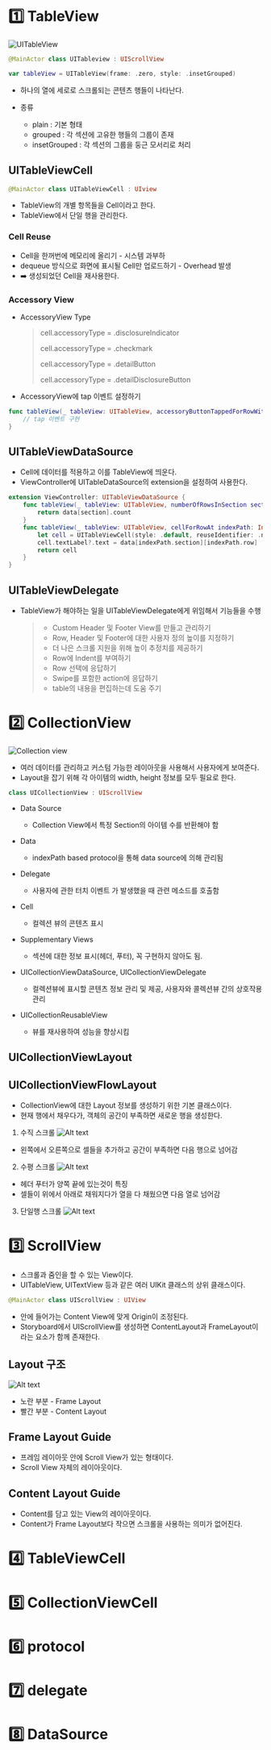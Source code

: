 # :one: TableView

![UITableView](image-10.png)

```swift
@MainActor class UITableview : UIScrollView
```

```swift
var tableView = UITableView(frame: .zero, style: .insetGrouped)
```

- 하나의 열에 세로로 스크롤되는 콘텐츠 행들이 나타난다.

- 종류
  - plain : 기본 형태
  - grouped : 각 섹션에 고유한 행들의 그룹이 존재
  - insetGrouped : 각 섹션의 그룹을 둥근 모서리로 처리

## UITableViewCell

```swift
@MainActor class UITableViewCell : UIview
```

- TableView의 개별 항목들을 Cell이라고 한다.
- TableView에서 단일 행을 관리한다.

### Cell Reuse

- Cell을 한꺼번에 메모리에 올리기 - 시스템 과부하
- dequeue 방식으로 화면에 표시될 Cell만 업로드하기 - Overhead 발생
- ➡️ 생성되었던 Cell을 재사용한다.

### Accessory View

- AccessoryView Type

  > cell.accessoryType = .disclosureIndicator
  >
  > cell.accessoryType = .checkmark
  >
  > cell.accessoryType = .detailButton
  >
  > cell.accessoryType = .detailDisclosureButton

- AccessoryView에 tap 이벤트 설정하기

```swift
func tableView(_ tableView: UITableView, accessoryButtonTappedForRowWith indexPath: IndexPath) {
    // tap 이벤트 구현
}
```

## UITableViewDataSource

- Cell에 데이터를 적용하고 이를 TableView에 띄운다.
- ViewController에 UITableDataSource의 extension을 설정하여 사용한다.

```swift
extension ViewController: UITableViewDataSource {
    func tableView(_ tableView: UITableView, numberOfRowsInSection section: Int) -> Int {
        return data[section].count
    }
    func tableView(_ tableView: UITableView, cellForRowAt indexPath: IndexPath) -> UITableViewCell {
        let cell = UITableViewCell(style: .default, reuseIdentifier: .none)
        cell.textLabel?.text = data[indexPath.section][indexPath.row]
        return cell
    }
}
```

## UITableViewDelegate

- TableView가 해야하는 일을 UITableViewDelegate에게 위임해서 기능들을 수행
  > - Custom Header 및 Footer View를 만들고 관리하기
  > - Row, Header 및 Footer에 대한 사용자 정의 높이를 지정하기
  > - 더 나은 스크롤 지원을 위해 높이 추정치를 제공하기
  > - Row에 Indent를 부여하기
  > - Row 선택에 응답하기
  > - Swipe를 포함한 action에 응답하기
  > - table의 내용을 편집하는데 도움 주기

# :two: CollectionView

![Collection view](image-11.png)

- 여러 데이터를 관리하고 커스텀 가능한 레이아웃을 사용해서 사용자에게 보여준다.
- Layout을 잡기 위해 각 아이템의 width, height 정보를 모두 필요로 한다.

```swift
class UICollectionView : UIScrollView
```

- Data Source
  - Collection View에서 특정 Section의 아이템 수를 반환해야 함
- Data
  - indexPath based protocol을 통해 data source에 의해 관리됨
- Delegate
  - 사용자에 관한 터치 이벤트 가 발생했을 때 관련 메소드를 호출함
- Cell

  - 컬렉션 뷰의 콘텐츠 표시

- Supplementary Views

  - 섹션에 대한 정보 표시(헤더, 푸터), 꼭 구현하지 않아도 됨.

- UICollectionViewDataSource, UICollectionViewDelegate

  - 컬렉션뷰에 표시할 콘텐츠 정보 관리 및 제공, 사용자와 콜렉션뷰 간의 상호작용 관리

- UICollectionReusableView
  - 뷰를 재사용하여 성능을 향상시킴

## UICollectionViewLayout

## UICollectionViewFlowLayout

- CollectionView에 대한 Layout 정보를 생성하기 위한 기본 클래스이다.
- 현재 행에서 채우다가, 객체의 공간이 부족하면 새로운 행을 생성한다.

1. 수직 스크롤
   ![Alt text](image-12.png)

- 왼쪽에서 오른쪽으로 셀들을 추가하고 공간이 부족하면 다음 행으로 넘어감

2. 수평 스크롤
   ![Alt text](image-13.png)

- 헤더 푸터가 양쪽 끝에 있는것이 특징
- 셀들이 위에서 아래로 채워지다가 열을 다 채웠으면 다음 열로 넘어감

3. 단일행 스크롤
   ![Alt text](image-14.png)

# :three: ScrollView

- 스크롤과 줌인을 할 수 있는 View이다.
- UITableView, UITextView 등과 같은 여러 UIKit 클래스의 상위 클래스이다.

```swift
@MainActor class UIScrollView : UIView
```

- 안에 들어가는 Content View에 맞게 Origin이 조정된다.
- Storyboard에서 UIScrollView를 생성하면 ContentLayout과 FrameLayout이라는 요소가 함께 존재한다.

## Layout 구조

![Alt text](image-16.png)

- 노란 부분 - Frame Layout
- 빨간 부분 - Content Layout

## Frame Layout Guide

- 프레임 레이아웃 안에 Scroll View가 있는 형태이다.
- Scroll View 자체의 레이아웃이다.

## Content Layout Guide

- Content를 담고 있는 View의 레이아웃이다.
- Content가 Frame Layout보다 작으면 스크롤을 사용하는 의미가 없어진다.

# :four: TableViewCell

# :five: CollectionViewCell

# :six: protocol

# :seven: delegate

# :eight: DataSource
